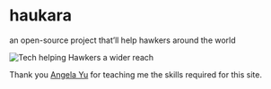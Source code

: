 # haukara
an open-source project that’ll help hawkers around the world 

![Tech helping Hawkers a wider reach](https://user-images.githubusercontent.com/68807845/164684727-5461910d-fa0e-4228-96af-0e631a53232a.png)

Thank you <a href="https://github.com/angelabauer">Angela Yu</a> for teaching me the skills required for this site.
